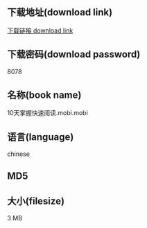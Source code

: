 ## 下载地址(download link)
[下载链接 download link](https://tutu365.netlify.app/?s=10%E5%A4%A9%E6%8E%8C%E6%8F%A1%E5%BF%AB%E9%80%9F%E9%98%85%E8%AF%BB.mobi)

## 下载密码(download password)
8078

## 名称(book name)
10天掌握快速阅读.mobi.mobi

## 语言(language)
chinese

## MD5


## 大小(filesize)
3 MB
